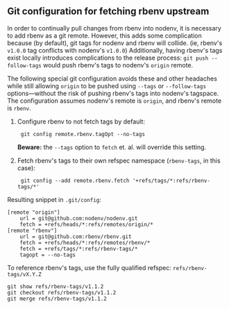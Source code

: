 ## Git configuration for fetching rbenv upstream

In order to continually pull changes from rbenv into nodenv, it is necessary to add rbenv as a git remote.
However, this adds some complication because (by default), git tags for nodenv and rbenv will collide.
(ie, rbenv's `v1.0.0` tag conflicts with nodenv's `v1.0.0`)
Additionally, having rbenv's tags exist locally introduces complications to the release process: `git push --follow-tags` would push rbenv's tags to nodenv's `origin` remote.

The following special git configuration avoids these and other headaches while still allowing `origin` to be pushed using `--tags` or `--follow-tags` options—without the risk of pushing rbenv's tags into nodenv's tagspace.
The configuration assumes nodenv's remote is `origin`, and rbenv's remote is `rbenv`.

1. Configure rbenv to not fetch tags by default:

        git config remote.rbenv.tagOpt --no-tags

   **Beware:** the `--tags` option to `fetch` et. al. will override this setting.

2. Fetch rbenv's tags to their own refspec namespace (`rbenv-tags`, in this case):

        git config --add remote.rbenv.fetch '+refs/tags/*:refs/rbenv-tags/*'


Resulting snippet in `.git/config`:

```gitconfig
[remote "origin"]
	url = git@github.com:nodenv/nodenv.git
	fetch = +refs/heads/*:refs/remotes/origin/*
[remote "rbenv"]
	url = git@github.com:rbenv/rbenv.git
	fetch = +refs/heads/*:refs/remotes/rbenv/*
	fetch = +refs/tags/*:refs/rbenv-tags/*
	tagopt = --no-tags
```

To reference rbenv's tags, use the fully qualified refspec: `refs/rbenv-tags/vX.Y.Z`

    git show refs/rbenv-tags/v1.1.2
    git checkout refs/rbenv-tags/v1.1.2
    git merge refs/rbenv-tags/v1.1.2

